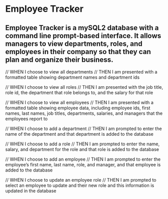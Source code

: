 # Employee Tracker

## Employee Tracker is a mySQL2 database with a command line prompt-based interface. It allows managers to view departments, roles, and employees in their company so that they can plan and organize their business.

  // WHEN I choose to view all departments
  // THEN I am presented with a formatted table showing department names and department ids

  // WHEN I choose to view all roles
  // THEN I am presented with the job title, role id, the department that role belongs to, and the salary for that role

  // WHEN I choose to view all employees
  // THEN I am presented with a formatted table showing employee data, including employee ids, first names, last names, job titles, departments, salaries, and managers that the employees report to

  // WHEN I choose to add a department
  // THEN I am prompted to enter the name of the department and that department is added to the database

  // WHEN I choose to add a role
  // THEN I am prompted to enter the name, salary, and department for the role and that role is added to the database

  // WHEN I choose to add an employee
  // THEN I am prompted to enter the employee’s first name, last name, role, and manager, and that employee is added to the database

  // WHEN I choose to update an employee role
  // THEN I am prompted to select an employee to update and their new role and this information is updated in the database